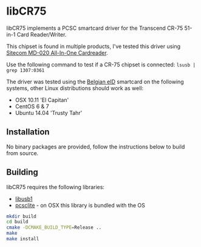 # libCR75

libCR75 implements a PCSC smartcard driver for the Transcend CR-75 51-in-1 Card Reader/Writer.

This chipset is found in multiple products, I've tested this driver using [Sitecom MD-020 All-In-One Cardreader](http://www.sitecomlearningcentre.com/products/md-020v1001/all-in-one-cardreader).

Use the following command to test if a CR-75 chipset is connected:
```lsusb | grep 1307:0361```

The driver was tested using the [Belgian eID](http://eid.belgium.be) smartcard on the following systems, other Linux distributions should work as well:
* OSX 10.11 'El Capitan'
* CentOS 6 & 7
* Ubuntu 14.04 'Trusty Tahr'

## Installation
No binary packages are provided, follow the instructions below to build from source.

## Building
libCR75 requires the following libraries:
* [libusb1](http://libusb.info)
* [pcsclite](http://pcsclite.alioth.debian.org/pcsclite.html) - on OSX this library is bundled with the OS

```bash
mkdir build
cd build
cmake -DCMAKE_BUILD_TYPE=Release ..
make
make install
```
